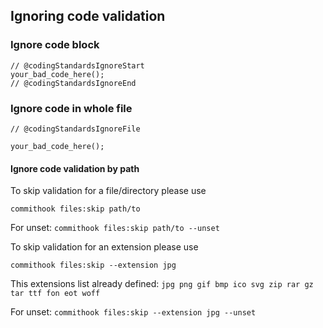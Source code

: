 ## Ignoring code validation

### Ignore code block
```
// @codingStandardsIgnoreStart
your_bad_code_here();
// @codingStandardsIgnoreEnd
```

### Ignore code in whole file
```
// @codingStandardsIgnoreFile

your_bad_code_here();
```

#### Ignore code validation by path
To skip validation for a file/directory please use

`commithook files:skip path/to`

For unset:
`commithook files:skip path/to --unset`

To skip validation for an extension please use

`commithook files:skip --extension jpg`

This extensions list already defined:
`jpg png gif bmp ico svg zip rar gz tar ttf fon eot woff`

For unset:
`commithook files:skip --extension jpg --unset`


